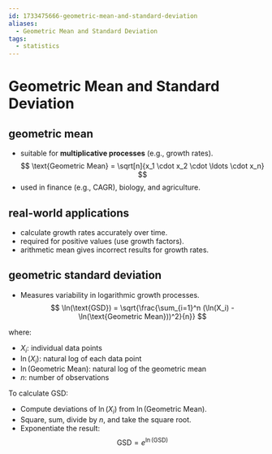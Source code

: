 ```yaml
---
id: 1733475666-geometric-mean-and-standard-deviation
aliases:
  - Geometric Mean and Standard Deviation
tags:
  - statistics
---
```


# Geometric Mean and Standard Deviation

## geometric mean
  - suitable for **multiplicative processes** (e.g., growth rates).
$$
\text{Geometric Mean} = \sqrt[n]{x_1 \cdot x_2 \cdot \ldots \cdot x_n}
$$
  - used in finance (e.g., CAGR), biology, and agriculture.

## real-world applications
  - calculate growth rates accurately over time.
  - required for positive values (use growth factors).  
  - arithmetic mean gives incorrect results for growth rates.

## geometric standard deviation
  - Measures variability in logarithmic growth processes.
$$
\ln(\text{GSD}) = \sqrt{\frac{\sum_{i=1}^n (\ln(X_i) - \ln(\text{Geometric Mean}))^2}{n}}
$$

where:
  - $X_i$: individual data points
  - $\ln(X_i)$: natural log of each data point
  - $\ln(\text{Geometric Mean})$: natural log of the geometric mean
  - $n$: number of observations

To calculate GSD:
  - Compute deviations of $\ln(X_i)$ from $\ln(\text{Geometric Mean})$.
  - Square, sum, divide by $n$, and take the square root.
  - Exponentiate the result:  
$$
\text{GSD} = e^{\ln(\text{GSD})}
$$
